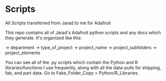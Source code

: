 # Scripts
All Scripts transferred from Jarad to me for Adafruit

This repo contains all of Jarad's Adafruit python scripts and any docs which they generate. It's organized like this:

-> department
-> type_of_project
-> project_name
-> project_subfolders
-> project_elements

You can see all of the .py scripts which contain the Python and R libraries/functions I use frequently, along with all the data-pulls for shipping, fab, and part data. Go to Fake_Folder_Copy > Python/R_Libraries.
